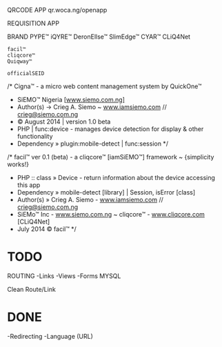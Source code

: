 QRCODE APP
qr.woca.ng/openapp

REQUISITION APP


BRAND
	PYPE™
	iQYRE™
	DeronEllse™
	SlimEdge™
	CYAR™
	CLiQ4Net

	facil™
	cliqcore™
	Quiqway™

	officialSEID


/* Cigna™ - a micro web content management system by QuickOne™
 * SiEMO™ Nigeria [www.siemo.com.ng]
 * Author(s) -> Crieg A. Siemo ~ www.iamsiemo.com // crieg@siemo.com.ng
 * © August 2014 | version 1.0 beta
 * PHP | func:device - manages device detection for display & other functionality
 * Dependency » plugin:mobile-detect | func:session
 */


/* facil™ ver 0.1 (beta) - a cliqcore™ [iamSiEMO™] framework ~ {simplicity works!}
 * PHP :: class » Device - return information about the device accessing this app
 * Dependency » mobile-detect [library] | Session, isError [class]
 * Author(s) » Crieg A. Siemo - www.iamsiemo.com // crieg@siemo.com.ng
 * SiEMo™ Inc - www.siemo.com.ng ~ cliqcore™ - www.cliqcore.com [CLiQ4Net]
 * July 2014 © facil™
 */


TODO
==========================

ROUTING
	-Links
	-Views
	-Forms
MYSQL

Clean Route/Link


DONE
==========================
 -Redirecting
 -Language (URL)